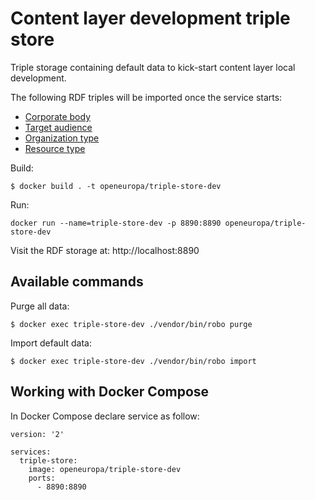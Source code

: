 # Content layer development triple store

Triple storage containing default data to kick-start content layer local development.

The following RDF triples will be imported once the service starts:

- [Corporate body](http://publications.europa.eu/resource/cellar/07e1a665-2b56-11e7-9412-01aa75ed71a1.0001.10/DOC_1)
- [Target audience](http://publications.europa.eu/resource/cellar/4cb35e04-75c5-11e7-b2f2-01aa75ed71a1.0001.08/DOC_1)  
- [Organization type](http://publications.europa.eu/resource/cellar/a8bcd901-17b8-11e8-ac73-01aa75ed71a1.0001.06/DOC_1)  
- [Resource type](http://publications.europa.eu/resource/cellar/07fa8597-2b56-11e7-9412-01aa75ed71a1.0001.10/DOC_1)  

Build:

```
$ docker build . -t openeuropa/triple-store-dev
```

Run:

```
docker run --name=triple-store-dev -p 8890:8890 openeuropa/triple-store-dev
```

Visit the RDF storage at: http://localhost:8890

## Available commands

Purge all data:

```
$ docker exec triple-store-dev ./vendor/bin/robo purge
```

Import default data:

```
$ docker exec triple-store-dev ./vendor/bin/robo import
```

## Working with Docker Compose

In Docker Compose declare service as follow:

```
version: '2'

services:
  triple-store:
    image: openeuropa/triple-store-dev
    ports:
      - 8890:8890
```